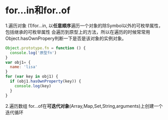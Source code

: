 # for...in和for..of
1.遍历对象
(1)for...in,
以**任意顺序**遍历一个对象的除Symbol以外的可枚举属性，包括继承的可枚举属性
会遍历到原型上的方法，所以在遍历的时候常常用Object.hasOwnPropery判断一下是否是该对象的实例对象。
```js
Object.prototype.fn = function () {
  console.log('原型fn')
}
var obj1= {
  name: 'lisa'
}
for (var key in obj1) {
  if (obj1.hasOwnProperty(key)) {
    console.log(key)
  }
}
```

2.遍历数组
for...of在**可迭代对象**(Array,Map,Set,String,arguments)上创建一个迭代循环